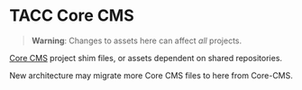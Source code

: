 # TACC Core CMS

> __Warning__: Changes to assets here can affect _all_ projects.

[Core CMS] project shim files, or assets dependent on shared repositories.

New architecture may migrate more Core CMS files to here from Core-CMS.


<!-- Link Aliases -->

[Core CMS]: https://github.com/TACC/Core-CMS
